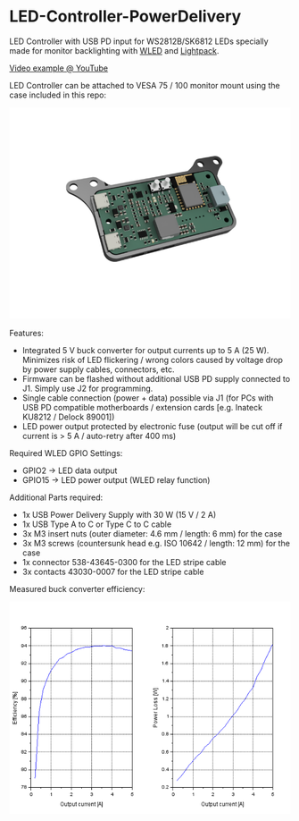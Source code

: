 # LED-Controller-PowerDelivery
LED Controller with USB PD input for WS2812B/SK6812 LEDs specially made for monitor backlighting with [WLED](https://kno.wled.ge/) and [Lightpack](https://github.com/psieg/Lightpack).

[Video example @ YouTube](https://youtu.be/EE_DajBsjAQ)

LED Controller can be attached to VESA 75 / 100 monitor mount using the case included in this repo:

![Front](https://github.com/dtimber/LED-Controller-PowerDelivery/blob/main/Pictures/LED-Controller-PD_2024-Dec-17_01-49-33PM-000_CustomizedView2065316698.png)

Features:
* Integrated 5 V buck converter for output currents up to 5 A (25 W). Minimizes risk of LED flickering / wrong colors caused by voltage drop by power supply cables, connectors, etc.
* Firmware can be flashed without additional USB PD supply connected to J1. Simply use J2 for programming.
* Single cable connection (power + data) possible via J1 (for PCs with USB PD compatible motherboards / extension cards [e.g. Inateck KU8212 / Delock 89001])
* LED power output protected by electronic fuse (output will be cut off if current is > 5 A / auto-retry after 400 ms)

Required WLED GPIO Settings:
* GPIO2 -> LED data output
* GPIO15 -> LED power output (WLED relay function)

Additional Parts required:
* 1x USB Power Delivery Supply with 30 W (15 V / 2 A)
* 1x USB Type A to C or Type C to C cable
* 3x M3 insert nuts (outer diameter: 4.6 mm / length: 6 mm) for the case
* 3x M3 screws (countersunk head e.g. ISO 10642 / length: 12 mm) for the case
* 1x connector 538-43645-0300 for the LED stripe cable
* 3x contacts 43030-0007 for the LED stripe cable

Measured buck converter efficiency:

![Efficiency](https://github.com/dtimber/LED-Controller-PowerDelivery/blob/main/Pictures/MeasuredEfficiency.png)
